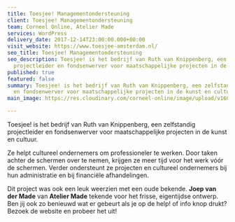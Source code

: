 ```yaml
---
title: Toesjee! Managementondersteuning
client: Toesjee! Managementondersteuning
team: Corneel Online, Atelier Made
services: WordPress
delivery_date: 2017-12-14T23:00:00.000+00:00
visit_website: https://www.toesjee-amsterdam.nl/
seo_title: Toesjee! Managementondersteuning
seo_description: Toesjee! is het bedrijf van Ruth van Knippenberg, een zelfstandig
  projectleider en fondsenwerver voor maatschappelijke projecten in de kunst en cultuur.
published: true
featured: false
summary: Toesjee! is het bedrijf van Ruth van Knippenberg, een zelfstandig projectleider
  en fondsenwerver voor maatschappelijke projecten in de kunst en cultuur.
main_image: https://res.cloudinary.com/corneel-online/image/upload/v1602856411/corneel/toesjee_tflyfe.jpg

---
```

Toesjee! is het bedrijf van Ruth van Knippenberg, een zelfstandig projectleider en fondsenwerver voor maatschappelijke projecten in de kunst en cultuur.

Ze helpt cultureel ondernemers om professioneler te werken. Door taken achter de schermen over te nemen, krijgen ze meer tijd voor het werk vóór de schermen. Verder ondersteunt ze projecten en cultureel ondernemers bij hun administratie en bij financiële afhandelingen.

Dit project was ook een leuk weerzien met een oude bekende. **Joep van der Made** van **Atelier Made** tekende voor het frisse, eigentijdse ontwerp. Ben jij ook zo benieuwd wat er gebeurt als je op de help! of info knop drukt? Bezoek de website en probeer het uit!